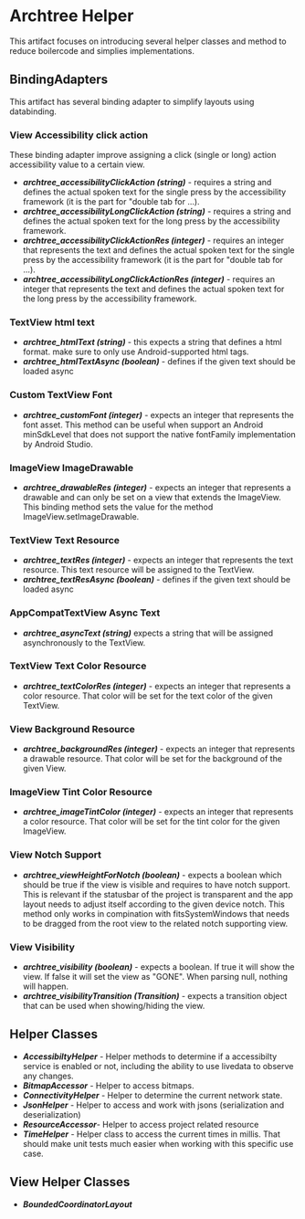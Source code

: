 # Archtree Helper
This artifact focuses on introducing several helper classes and method to reduce boilercode and simplies implementations.

## BindingAdapters
This artifact has several binding adapter to simplify layouts using databinding.

### View Accessibility click action
These binding adapter improve assigning a click (single or long) action accessibility value to a certain view.

* ***archtree_accessibilityClickAction (string)*** - requires a string and defines the actual spoken text for the single press by the accessibility framework (it is the part for "double tab for ...).
* ***archtree_accessibilityLongClickAction (string)*** - requires a string and defines the actual spoken text for the long press by the accessibility framework.
* ***archtree_accessibilityClickActionRes (integer)*** - requires an integer that represents the text and defines the actual spoken text for the single press by the accessibility framework (it is the part for "double tab for ...).
* ***archtree_accessibilityLongClickActionRes (integer)*** - requires an integer that represents the text and defines the actual spoken text for the long press by the accessibility framework.

### TextView html text
* ***archtree_htmlText (string)*** - this expects a string that defines a html format. make sure to only use Android-supported html tags.
* ***archtree_htmlTextAsync (boolean)*** - defines if the given text should be loaded async

### Custom TextView Font
* ***archtree_customFont (integer)*** - expects an integer that represents the font asset. This method can be useful when support an Android minSdkLevel that does not support the native fontFamily implementation by Android Studio.

### ImageView ImageDrawable
* ***archtree_drawableRes (integer)*** - expects an integer that represents a drawable and can only be set on a view that extends the ImageView. This binding method sets the value for the method ImageView.setImageDrawable.

### TextView Text Resource
* ***archtree_textRes (integer)*** - expects an integer that represents the text resource. This text resource will be assigned to the TextView.
* ***archtree_textResAsync (boolean)*** - defines if the given text should be loaded async

### AppCompatTextView Async Text
* ***archtree_asyncText (string)*** expects a string that will be assigned asynchronously to the TextView.

### TextView Text Color Resource
* ***archtree_textColorRes (integer)*** - expects an integer that represents a color resource. That color will be set for the text color of the given TextView.

### View Background Resource
* ***archtree_backgroundRes (integer)*** - expects an integer that represents a drawable resource. That color will be set for the background of the given View.

### ImageView Tint Color Resource
* ***archtree_imageTintColor (integer)*** - expects an integer that represents a color resource. That color will be set for the tint color for the given ImageView.

### View Notch Support
* ***archtree_viewHeightForNotch (boolean)*** - expects a boolean which should be true if the view is visible and requires to have notch support. This is relevant if the statusbar of the project is transparent and the app layout needs to adjust itself according to the given device notch. This method only works in compination with fitsSystemWindows that needs to be dragged from the root view to the related notch supporting view.

### View Visibility
* ***archtree_visibility (boolean)*** - expects a boolean. If true it will show the view. If false it will set the view as "GONE". When parsing null, nothing will happen.
* ***archtree_visibilityTransition (Transition)*** - expects a transition object that can be used when showing/hiding the view.

## Helper Classes
* ***AccessibiltyHelper*** - Helper methods to determine if a accessibilty service is enabled or not, including the ability to use livedata to observe any changes.
* ***BitmapAccessor*** - Helper to access bitmaps.
* ***ConnectivityHelper*** - Helper to determine the current network state.
* ***JsonHelper*** - Helper to access and work with jsons (serialization and deserialization)
* ***ResourceAccessor***- Helper to access project related resource
* ***TimeHelper*** - Helper class to access the current times in millis. That should make unit tests much easier when working with this specific use case.

## View Helper Classes
* ***BoundedCoordinatorLayout***
